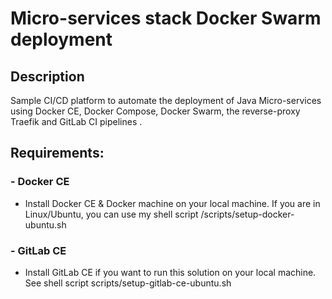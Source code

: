 # Micro-services stack Docker Swarm deployment 

## Description
Sample CI/CD platform to automate the deployment of Java Micro-services using Docker CE, Docker Compose, Docker Swarm, the reverse-proxy Traefik and GitLab CI  pipelines  .


## Requirements:

### - Docker CE 
- Install Docker CE & Docker machine on your local machine. If you are in Linux/Ubuntu, you can use my shell script /scripts/setup-docker-ubuntu.sh

### - GitLab CE
- Install GitLab CE if you want to run this solution on your local machine. See shell script scripts/setup-gitlab-ce-ubuntu.sh


